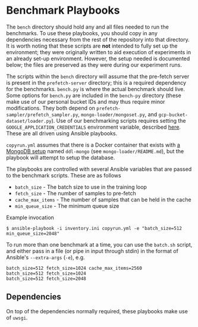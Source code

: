 # Benchmark Playbooks

The `bench` directory should hold any and all files needed to run the benchmarks. To use these playbooks, you should copy in any dependencies necessary from the rest of the repository into that directory. It is worth noting that these scripts are **not** intended to fully set up the environment; they were originally written to aid execution of experiments in an already set-up environment. However, the setup needed is documented below; the files are preserved as they were during our experiment runs.

The scripts within the `bench` directory will assume that the pre-fetch server is present in the `prefetch-server` directory; this is a required dependency for the benchmarks. `bench.py` is where the actual benchmark should live. Some options for `bench.py` are included in the `bench-py` directory (these make use of our personal bucket IDs and may thus require minor modifications. They both depend on `prefetch-sampler/prefetch_sampler.py`, `mongo-loader/mongoset.py`, and `gcp-bucket-dataset/loader.py`). Use of our benchmarking scripts requires setting the `GOOGLE_APPLICATION_CREDENTIALS` environment variable, described [here](https://cloud.google.com/docs/authentication/getting-started). These are all driven using Ansible playbooks.


`copyrun.yml` assumes that there is a Docker container that exists with [a MongoDB setup](https://hub.docker.com/_/mongo) named `ddl-mongo` (see `mongo-loader/README.md`), but the playbook will attempt to setup the database.


The playbooks are controlled with several Ansible variables that are passed to the benchmark scripts. These are as follows

- `batch_size` -  The batch size to use in the training loop
- `fetch_size` - The number of samples to pre-fetch
- `cache_max_items` - The number of samples that can be held in the cache
- `min_queue_size` - The minimum queue size

Example invocation
```
$ ansible-playbook -i inventory.ini copyrun.yml -e "batch_size=512 min_queue_size=2048"
```

To run more than one benchmark at a time, you can use the `batch.sh` script, and either pass in a file (or pipe in input through stdin) in the format of Ansible's `--extra-args` (`-e`), e.g.

```
batch_size=512 fetch_size=1024 cache_max_items=2560
batch_size=512 fetch_size=1024
batch_size=512 fetch_size=2048
```


## Dependencies

On top of the dependencies normally required, these playbooks make use of `uwsgi`.
